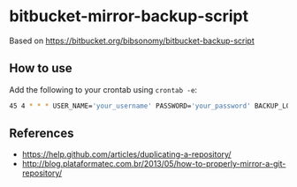# bitbucket-mirror-backup-script
Based on https://bitbucket.org/bibsonomy/bitbucket-backup-script

## How to use

Add the following to your crontab using `crontab -e`:

```sh
45 4 * * * USER_NAME='your_username' PASSWORD='your_password' BACKUP_LOCATION=/home/ubuntu/bitbucket-backups /home/ubuntu/bitbucket-backups/backup-bitbucket.sh >> /home/ubuntu/bitbucket-backups/backup.log 2>&1
```

## References
* https://help.github.com/articles/duplicating-a-repository/
* http://blog.plataformatec.com.br/2013/05/how-to-properly-mirror-a-git-repository/